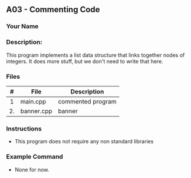 ## A03 - Commenting Code
### Your Name
### Description:

This program implements a list data structure that links together nodes of integers. It does more stuff, but we don't need to write that here.

### Files

|   #   | File     | Description                      |
| :---: | -------- | -------------------------------- |
|   1   | main.cpp | commented program                |
|   2.  |banner.cpp| banner                           |

### Instructions

- This program does not require any non standard libraries

### Example Command

- None for now.

